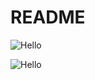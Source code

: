 # README

![Hello](http://res.cloudinary.com/teateearu/image/upload/v1515596946/Screen_Shot_2018-01-10_at_16.04.04_gsn7wl.png "Pets")

![Hello](http://res.cloudinary.com/teateearu/image/upload/v1515596930/dogs_iiukak.jpg "Pets")
